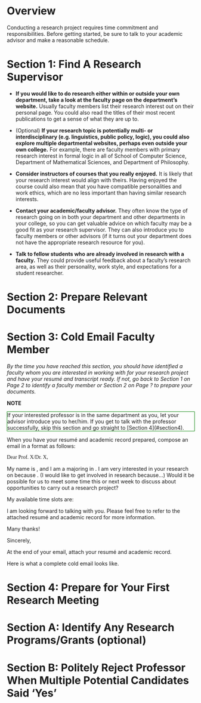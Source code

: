 # <a id="overview"></a> Overview

Conducting a research project requires time commitment and responsibilities. Before getting started, be sure to talk to your academic advisor and make a reasonable schedule. 

# <a id="section1"></a> Section 1: Find A Research Supervisor

* **If you would like to do research either within or outside your own department, take a look at the faculty page on the department’s website.** Usually faculty members list their research interest out on their personal page. You could also read the titles of their most recent publications to get a sense of what they are up to.

* (Optional) **If your research topic is potentially multi- or interdisciplinary (e.g. linguistics, public policy, logic), you could also explore multiple departmental websites, perhaps even outside your own college.** For example, there are faculty members with primary research interest in formal logic in all of School of Computer Science, Department of Mathematical Sciences, and Department of Philosophy.

* **Consider instructors of courses that you really enjoyed.** It is likely that your research interest would align with theirs. Having enjoyed the course could also mean that you have compatible personalities and work ethics, which are no less important than having similar research interests.

* **Contact your academic/faculty advisor.** They often know the type of research going on in both your department and other departments in your college, so you can get valuable advice on which faculty may be a good fit as your research supervisor. They can also introduce you to faculty members or other advisors (if it turns out your department does not have the appropriate research resource for you).

* **Talk to fellow students who are already involved in research with a faculty.** They could provide useful feedback about a faculty’s research area, as well as their personality, work style, and expectations for a student researcher.


# <a id="section2"></a> Section 2: Prepare Relevant Documents

# <a id="section3"></a> Section 3: Cold Email Faculty Member

_By the time you have reached this section, you should have identified a faculty whom you are interested in working with for your research project and have your resumé and transcript ready. If not, go back to Section 1 on Page 2 to identify a faculty member or Section 2 on Page ? to prepare your documents._


**NOTE**


<div style="border:1px solid green"> 
	If your interested professor is in the same department as you, let your advisor introduce you to her/him. If you get to talk with the professor successfully, skip this section and go straight to [Section 4](#section4). 
</div>



When you have your resumé and academic record prepared, compose an email in a format as follows:

<p style="font-family:comic-sans">
Dear Prof. X/Dr. X,
        
My name is <Your Name>, and I am a <Your Year> majoring in <Your Major>. I am very interested in your research on <Research Area> because <Your reason>. (I would like to get involved in research because...) Would it be possible for us to meet some time this or next week to discuss about opportunities to carry out a research project? 

My available time slots are:

<Your Schedule>

I am looking forward to talking with you. Please feel free to refer to the attached resumé and academic record for more information.

Many thanks!

Sincerely,
<Your Name>
<Your Contact>
</p>

At the end of your email, attach your resumé and academic record.

Here is what a complete cold email looks like.





# <a id="section4"></a> Section 4: Prepare for Your First Research Meeting

# <a id="sectionA"></a> Section A: Identify Any Research Programs/Grants (optional)

# <a id="sectionB"></a> Section B: Politely Reject Professor When Multiple Potential Candidates Said ‘Yes’

